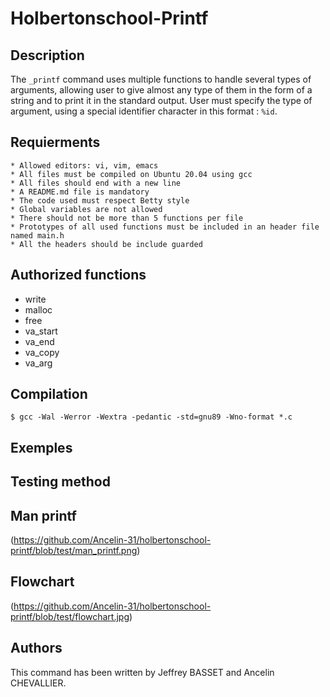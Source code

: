 # Holbertonschool-Printf

## Description
The `_printf` command uses multiple functions to handle several types of arguments, allowing user to give almost any type of them
in the form of a string and to print it in the standard output. User must specify the type of argument, using a special identifier character in this format : `%id`.

## Requierments
    * Allowed editors: vi, vim, emacs
    * All files must be compiled on Ubuntu 20.04 using gcc
    * All files should end with a new line
    * A README.md file is mandatory
    * The code used must respect Betty style
    * Global variables are not allowed
    * There should not be more than 5 functions per file
    * Prototypes of all used functions must be included in an header file named main.h
    * All the headers should be include guarded

## Authorized functions
* write
* malloc
* free
* va_start
* va_end
* va_copy
* va_arg

## Compilation
```
$ gcc -Wal -Werror -Wextra -pedantic -std=gnu89 -Wno-format *.c
```
## Exemples
## Testing method
## Man printf
(https://github.com/Ancelin-31/holbertonschool-printf/blob/test/man_printf.png)
## Flowchart
(https://github.com/Ancelin-31/holbertonschool-printf/blob/test/flowchart.jpg)
## Authors
This command has been written by Jeffrey BASSET and Ancelin CHEVALLIER.
